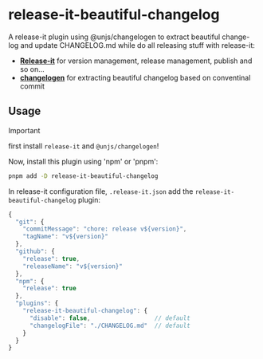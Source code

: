 # release-it-beautiful-changelog

A release-it plugin using @unjs/changelogen to extract beautiful change-log and update CHANGELOG.md while do all releasing stuff with release-it:
 - **[Release-it](https://github.com/unjs/changelogen)** for version management, release management, publish and so on...
 - **[changelogen](https://github.com/unjs/changelogen)** for extracting beautiful changelog based on conventinal commit
## Usage
> [!IMPORTANT]
> first install `release-it` and `@unjs/changelogen`!

Now, install this plugin using 'npm' or 'pnpm':

```bash
pnpm add -D release-it-beautiful-changelog
```

In release-it configuration file, `.release-it.json` add the `release-it-beautiful-changelog` plugin:
```javascript
{
  "git": {
    "commitMessage": "chore: release v${version}",
    "tagName": "v${version}"
  },
  "github": {
    "release": true,
    "releaseName": "v${version}"
  },
  "npm": {
    "release": true
  },
  "plugins": {
    "release-it-beautiful-changelog": {
      "disable": false,                  // default
      "changelogFile": "./CHANGELOG.md"  // default
    }
  }
}

```
